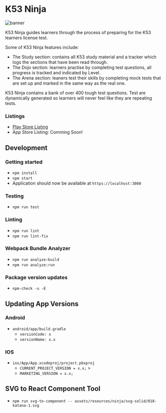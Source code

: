 # K53 Ninja

![banner](https://i.ibb.co/g9wC6vb/Feature-Graphic.png)

K53 Ninja guides learners through the process of preparing for the K53 learners license test.

Some of K53 Ninja features include:

-   The Study section: contains all K53 study material and a tracker which logs the sections that have been read through.
-   The Dojo section: learners practise by completing test questions, all progress is tracked and indicated by Level.
-   The Arena section: leaners test their skills by completing mock tests that are set up and marked in the same way as the real one.

K53 Ninja contains a bank of over 400 tough test questions. Test are dynamically generated so learners will never feel like they are repeating tests.

### Listings

-   [Play Store Listing](https://play.google.com/store/apps/details?id=deanvniekerk.k53ninja.app&hl=en-GB)
-   App Store Listing: Comming Soon!

## Development

### Getting started

-   `npm install`
-   `npm start`
-   Application should now be available at `https://localhost:3000`

### Testing

-   `npm run test`

### Linting

-   `npm run lint`
-   `npm run lint-fix`

### Webpack Bundle Analyzer

-   `npm run analyze:build`
-   `npm run analyze:run`

### Package version updates

-   `npm-check -u -E`

## Updating App Versions

### Android

-   `android/app/build.gradle`
    -   `versionCode: x`
    -   `versionName: x.x`

### IOS

-   `ios/App/App.xcodeproj/project.pbxproj`
    -   `CURRENT_PROJECT_VERSION = x.x;` >
    -   `MARKETING_VERSION = x.x;`

## SVG to React Component Tool

-   `npm run svg-to-component -- assets/resources/ninja/svg-solid/018-katana-1.svg`
